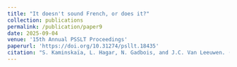 ```yaml
---
title: "It doesn't sound French, or does it?"
collection: publications
permalink: /publication/paper9
date: 2025-09-04
venue: '15th Annual PSSLT Proceedings'
paperurl: 'https://doi.org/10.31274/psllt.18435'
citation: "S. Kaminskaïa, L. Hagar, N. Gadbois, and J.C. Van Leeuwen. (2025). It doesn't sound French, or does it? <i>15th Annual PSSLT Proceedings</i>, 1-11."
---
```



